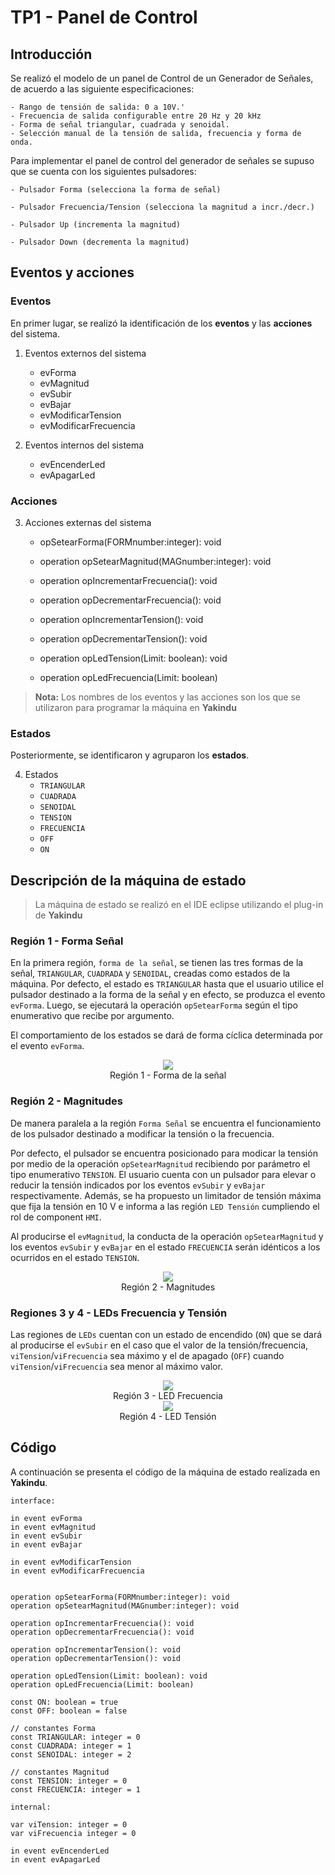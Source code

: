# TP1 - Panel de Control
## Introducción 

Se realizó el modelo de un panel de Control de un Generador de Señales, de acuerdo a las siguiente especificaciones:

```
- Rango de tensión de salida: 0 a 10V.'
- Frecuencia de salida configurable entre 20 Hz y 20 kHz
- Forma de señal triangular, cuadrada y senoidal.
- Selección manual de la tensión de salida, frecuencia y forma de onda.
```

Para implementar el panel de control del generador de señales se supuso que se cuenta con los siguientes pulsadores:

```
- Pulsador Forma (selecciona la forma de señal)

- Pulsador Frecuencia/Tension (selecciona la magnitud a incr./decr.)

- Pulsador Up (incrementa la magnitud)

- Pulsador Down (decrementa la magnitud)
```

## Eventos y acciones

### Eventos
En primer lugar, se realizó la identificación de los **eventos** y  las **acciones** del sistema.

1. Eventos externos del sistema
    + evForma
    + evMagnitud
    + evSubir
    + evBajar
    + evModificarTension
    + evModificarFrecuencia

2. Eventos internos del sistema 
     + evEncenderLed
     + evApagarLed

### Acciones
3. Acciones externas del sistema
      + opSetearForma(FORMnumber:integer): void
      + operation opSetearMagnitud(MAGnumber:integer): void

      + operation opIncrementarFrecuencia(): void
      + operation opDecrementarFrecuencia(): void

     + operation opIncrementarTension(): void
     + operation opDecrementarTension(): void

    + operation opLedTension(Limit: boolean): void
    + operation opLedFrecuencia(Limit: boolean)


> **Nota:** Los nombres de los eventos y las acciones son los que se utilizaron para programar la máquina en **Yakindu**

### Estados
Posteriormente, se identificaron y agruparon los **estados**.

4.  Estados
     + `TRIANGULAR`
     + `CUADRADA`
    + `SENOIDAL`
    + `TENSION`
    + `FRECUENCIA`
    + `OFF`
    + `ON`


## Descripción de la máquina de estado

> La máquina de estado se realizó en el IDE eclipse utilizando el plug-in de **Yakindu**


### Región 1 - Forma Señal

En la primera región, `forma de la señal`, se tienen las tres formas de la señal, `TRIANGULAR`, `CUADRADA` y `SENOIDAL`, creadas como estados de la máquina. Por defecto, el estado es `TRIANGULAR` hasta que el usuario utilice el pulsador destinado a la forma de la señal y en efecto, se produzca el evento `evForma`. Luego, se ejecutará la operación `opSetearForma` según el tipo enumerativo que recibe por argumento. 

El comportamiento de los estados se dará de forma cíclica determinada por el evento `evForma`.

<div style="align: center; text-align:center;">
<img src="https://drive.google.com/open?id=1PuqPrto8Iv4MF-F_pza2cozjMWcQvWe0" />
<div>Región 1 - Forma de la señal</div>
</div>


### Región 2 - Magnitudes

De manera paralela a la región `Forma Señal` se encuentra el funcionamiento de los pulsador destinado a modificar la tensión o la frecuencia.

Por defecto, el pulsador se encuentra posicionado para modicar la tensión por medio de la operación `opSetearMagnitud` recibiendo por parámetro el tipo enumerativo `TENSION`. El usuario cuenta con un pulsador para elevar o reducir la tensión indicados por los eventos `evSubir` y `evBajar` respectivamente. Además, se ha propuesto un limitador de tensión máxima que fija la tensión en 10 V e informa a las región `LED Tensión` cumpliendo el rol de component `HMI`.  

Al producirse el `evMagnitud`, la conducta de la operación `opSetearMagnitud` y los eventos `evSubir` y `evBajar` en el estado `FRECUENCIA` serán idénticos a los ocurridos en el estado `TENSION`. 

<div style="align: center; text-align:center;">
<img src="https://drive.google.com/open?id=1FwTllYdWVDABO6rojdCJezCobq1CF0kR" />
<div>Región 2 - Magnitudes</div>
</div>

### Regiones 3 y 4 - LEDs Frecuencia y Tensión

Las regiones de `LEDs` cuentan con un estado de encendido (`ON`) que se dará al producirse el `evSubir` en el caso que el valor de la tensión/frecuencia, `viTension`/`viFrecuencia` sea máximo y el de apagado (`OFF`) cuando `viTension`/`viFrecuencia` sea menor al máximo valor. 

<div style="align: center; text-align:center;">
<img src="https://drive.google.com/open?id=1lUQomCcSXjfhNjPxp0p6_KOvZvxX6sDf" />
<div>Región 3 - LED Frecuencia</div>
</div>

<div style="align: center; text-align:center;">
<img src="https://drive.google.com/open?id=1JzH3k5qGGMl7WG5bf_ubxNb_fl_tD8Oo" />
<div>Región 4 - LED Tensión</div>
</div>


## Código

A continuación se presenta el código de la máquina de estado realizada en **Yakindu**.

```
interface:

in event evForma
in event evMagnitud
in event evSubir
in event evBajar

in event evModificarTension
in event evModificarFrecuencia


operation opSetearForma(FORMnumber:integer): void
operation opSetearMagnitud(MAGnumber:integer): void

operation opIncrementarFrecuencia(): void
operation opDecrementarFrecuencia(): void

operation opIncrementarTension(): void
operation opDecrementarTension(): void

operation opLedTension(Limit: boolean): void
operation opLedFrecuencia(Limit: boolean)

const ON: boolean = true
const OFF: boolean = false

// constantes Forma
const TRIANGULAR: integer = 0
const CUADRADA: integer = 1
const SENOIDAL: integer = 2

// constantes Magnitud
const TENSION: integer = 0
const FRECUENCIA: integer = 1

internal:

var viTension: integer = 0
var viFrecuencia integer = 0

in event evEncenderLed
in event evApagarLed
```
